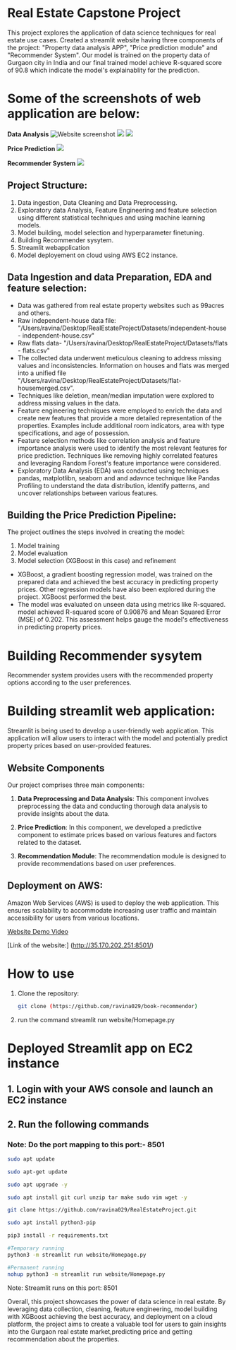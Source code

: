 # Real Estate Capstone Project

This project explores the application of data science techniques for real estate use cases. Created a streamlit website having three components of the project: "Property data analysis APP", "Price prediction module" and "Recommender System". Our model is trained on the property data of Gurgaon city in India and our final trained model achieve R-squared score of 90.8 which indicate the model's explainablity for the prediction. 


# Some of the screenshots of web application are below:

**Data Analysis**
![ Website screenshot](webscreenshots/Homepage.png)
![](webscreenshots/dataAnalysis.png)
![](webscreenshots/dataAnalysis2.png)

**Price Prediction**
![](webscreenshots/priceprediction.png)

**Recommender System**
![](webscreenshots/Recommender.png)


## Project Structure:
1. Data ingestion, Data Cleaning and  Data Preprocessing.
2. Exploratory data Analysis, Feature Engineering and feature selection using different statistical techniques and using machine learning models.
3. Model building, model selection and hyperparameter finetuning.
4. Building Recommender sysytem.
5. Streamlit webapplication 
6. Model deployement on cloud using AWS EC2 instance.

## Data Ingestion and data Preparation, EDA and feature selection:

- Data was gathered from real estate property websites such as 99acres and others.
- Raw independent-house data file: "/Users/ravina/Desktop/RealEstateProject/Datasets/independent-house - independent-house.csv"
- Raw flats data- "/Users/ravina/Desktop/RealEstateProject/Datasets/flats - flats.csv"
- The collected data underwent meticulous cleaning to address missing values and inconsistencies. Information on houses and flats was merged into a unified file "/Users/ravina/Desktop/RealEstateProject/Datasets/flat-housemerged.csv".
- Techniques like deletion, mean/median imputation were explored to address missing values in the data.
- Feature engineering techniques were employed to enrich the data and create new features that provide a more detailed representation of the properties. Examples include additional room indicators, area with type specifications, and age of possession.
- Feature selection methods like correlation analysis and feature importance analysis were used to identify the most relevant features for price prediction. Techniques like removing highly correlated features and leveraging Random Forest's feature importance were considered.
- Exploratory Data Analysis (EDA) was conducted using techniques pandas, matplotlibn, seaborn and and adavnce technique like Pandas Profiling to understand the data distribution, identify patterns, and uncover relationships between various features.




## Building the Price Prediction Pipeline:

The project outlines the steps involved in creating the model:

1. Model training
2. Model evaluation
3. Model selection (XGBoost in this case) and refinement  

- XGBoost, a gradient boosting regression model, was trained on the prepared data and achieved the best accuracy in predicting property prices. Other regression models have also been explored during the project. XGBoost performed the best.
- The model was evaluated on unseen data using metrics like R-squared. model achieved R-squared score of 0.90876 and Mean Squared Error (MSE) of 0.202. This assessment helps gauge the model's effectiveness in predicting property prices.



# Building Recommender sysytem
Recommender system provides users with the recommended property options according to the user preferences.


# Building streamlit web application:
Streamlit is being used to develop a user-friendly web application. This application will allow users to interact with the model and potentially predict property prices based on user-provided features.

## Website Components

Our project comprises three main components:

1. **Data Preprocessing and Data Analysis**: This component involves preprocessing the data and conducting thorough data analysis to provide insights about the data.
2. **Price Prediction**: In this component, we developed a predictive component to estimate prices based on various features and factors related to the dataset.

3. **Recommendation Module**: The recommendation module is designed to provide recommendations based on user preferences.


## Deployment on AWS:

Amazon Web Services (AWS) is used to deploy the web application. This ensures scalability to accommodate increasing user traffic and maintain accessibility for users from various locations.



[Website Demo Video](https://youtu.be/n9o6-aBAAVo)

[Link of the website:] (http://35.170.202.251:8501/) 



# How to use
1. Clone the repository:
   ```bash
   git clone (https://github.com/ravina029/book-recommendor)

2. run the command 
   streamlit run website/Homepage.py
 


# Deployed Streamlit app on EC2 instance

## 1. Login with your AWS console and launch an EC2 instance

## 2. Run the following commands

### Note: Do the port mapping to this port:- 8501

```bash
sudo apt update
```

```bash
sudo apt-get update
```

```bash
sudo apt upgrade -y
```

```bash
sudo apt install git curl unzip tar make sudo vim wget -y
```

```bash
git clone https://github.com/ravina029/RealEstateProject.git
```

```bash
sudo apt install python3-pip
```

```bash
pip3 install -r requirements.txt
```

```bash
#Temporary running
python3 -m streamlit run website/Homepage.py
```

```bash
#Permanent running
nohup python3 -m streamlit run website/Homepage.py
```

Note: Streamlit runs on this port: 8501


Overall, this project showcases the power of data science in real estate. By leveraging data collection, cleaning, feature engineering, model building with XGBoost achieving the best accuracy, and deployment on a cloud platform, the project aims to create a valuable tool for users to gain insights into the Gurgaon real estate market,predicting price and getting recommendation about the properties.

